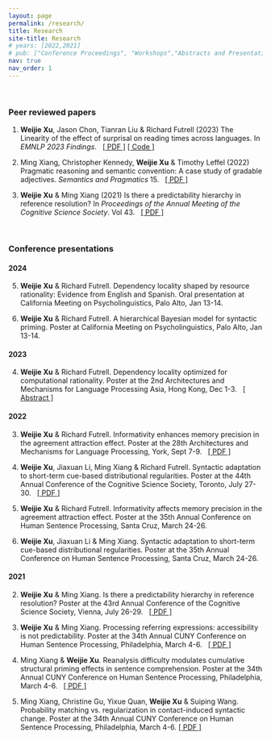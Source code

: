 ```yaml
---
layout: page
permalink: /research/
title: Research
site-title: Research
# years: [2022,2021]
# pub: ["Conference Proceedings", "Workshops","Abstracts and Presentations"]
nav: true
nav_order: 1
---
```

<!-- _pages/research.md -->
<!-- <div class="publications"> -->


<!-- * = equal contribution


{% for y in page.years %}
  <h4 class="year">{{y}}</h4>
  {% bibliography -f papers -q @*[year={{y}}]* %}
{% endfor %}
</div> -->

<br/>

### Peer reviewed papers 


1. **Weijie Xu**, Jason Chon, Tianran Liu & Richard Futrell (2023) The Linearity of the effect of surprisal on reading times across languages. In *EMNLP 2023 Findings*.  &nbsp; [[ PDF ]](https://aclanthology.org/2023.findings-emnlp.1052/) [[ Code ]](https://github.com/weijiexu-charlie/Linearity-of-surprisal-on-RT)

1. Ming Xiang, Christopher Kennedy, **Weijie Xu** & Timothy Leffel (2022) Pragmatic reasoning and semantic convention: A case study of gradable adjectives. *Semantics and Pragmatics* 15. &nbsp; [[ PDF ]](https://doi.org/10.3765/sp.15.9)

1. **Weijie Xu** & Ming Xiang (2021) Is there a predictability hierarchy in reference resolution? In *Proceedings of the Annual Meeting of the Cognitive Science Society*. Vol 43. &nbsp; [[ PDF ]](https://escholarship.org/uc/item/4mg9786g)

<br/>

### Conference presentations

#### 2024

5. **Weijie Xu** & Richard Futrell. Dependency locality shaped by resource rationality: Evidence from English and Spanish. Oral presentation at California Meeting on Psycholinguistics, Palo Alto, Jan 13-14.

5. **Weijie Xu** & Richard Futrell. A hierarchical Bayesian model for syntactic priming. Poster at California Meeting on Psycholinguistics, Palo Alto, Jan 13-14.

#### 2023

4. **Weijie Xu** & Richard Futrell. Dependency locality optimized for computational rationality. Poster at the 2nd Architectures and Mechanisms for Language Processing Asia, Hong Kong, Dec 1-3. &nbsp; [[ Abstract ]](https://weijiexu-charlie.github.io/assets/pdf/MemDepend_amlapasia23_resubmission.pdf)

#### 2022
3. **Weijie Xu** & Richard Futrell. Informativity enhances memory precision in the agreement attraction effect. Poster at the 28th Architectures and Mechanisms for Language Processing, York, Sept 7-9. &nbsp; [[ PDF ]](https://weijiexu-charlie.github.io/assets/pdf/AgreeAttr_AMLaP22.pdf)

3. **Weijie Xu**, Jiaxuan Li, Ming Xiang & Richard Futrell. Syntactic adaptation to short-term cue-based distributional regularities. Poster at the 44th Annual Conference of the Cognitive Science Society, Toronto, July 27-30. &nbsp; [[ PDF ]](https://weijiexu-charlie.github.io/assets/pdf/CueAdapt_CogSci22_final.pdf)

3. **Weijie Xu** & Richard Futrell. Informativity affects memory precision in the agreement attraction effect. Poster at the 35th Annual Conference on Human Sentence Processing, Santa Cruz, March 24-26.

3. **Weijie Xu**, Jiaxuan Li & Ming Xiang. Syntactic adaptation to short-term cue-based distributional regularities. Poster at the 35th Annual Conference on Human Sentence Processing, Santa Cruz, March 24-26.


#### 2021
2. **Weijie Xu** & Ming Xiang. Is there a predictability hierarchy in reference resolution? Poster at the 43rd Annual Conference of the Cognitive Science Society, Vienna, July 26-29. &nbsp; [[ PDF ]](https://escholarship.org/uc/item/4mg9786g)

2. **Weijie Xu** & Ming Xiang. Processing referring expressions: accessibility is not predictability. Poster at the 34th Annual CUNY Conference on Human Sentence Processing, Philadelphia, March 4-6. &nbsp; [[ PDF ]](https://www.cuny2021.io/wp-content/uploads/2021/02/CUNY_2021_abstract_93.pdf)

2. Ming Xiang & **Weijie Xu**. Reanalysis difficulty modulates cumulative structural priming effects in sentence comprehension. Poster at the 34th Annual CUNY Conference on Human Sentence Processing, Philadelphia, March 4-6. &nbsp; [[ PDF ]](https://www.cuny2021.io/wp-content/uploads/2021/02/CUNY_2021_abstract_95.pdf)

2. Ming Xiang, Christine Gu, Yixue Quan, **Weijie Xu** & Suiping Wang. Probability matching vs. regularization in contact-induced syntactic change. Poster at the 34th Annual CUNY Conference on Human Sentence Processing, Philadelphia, March 4-6.   [[ PDF ]](https://www.cuny2021.io/wp-content/uploads/2021/02/CUNY_2021_abstract_179.pdf)
